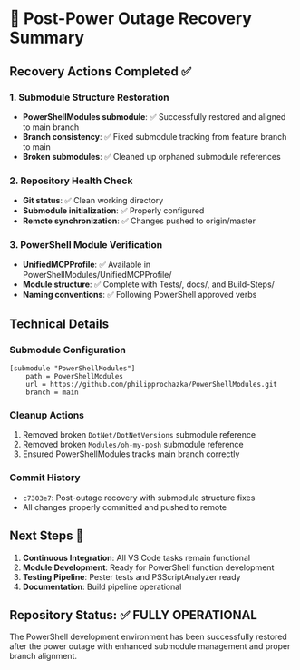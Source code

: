 # 🔧 Post-Power Outage Recovery Summary

## Recovery Actions Completed ✅

### 1. Submodule Structure Restoration
- **PowerShellModules submodule**: ✅ Successfully restored and aligned to main branch
- **Branch consistency**: ✅ Fixed submodule tracking from feature branch to main
- **Broken submodules**: ✅ Cleaned up orphaned submodule references

### 2. Repository Health Check
- **Git status**: ✅ Clean working directory
- **Submodule initialization**: ✅ Properly configured
- **Remote synchronization**: ✅ Changes pushed to origin/master

### 3. PowerShell Module Verification
- **UnifiedMCPProfile**: ✅ Available in PowerShellModules/UnifiedMCPProfile/
- **Module structure**: ✅ Complete with Tests/, docs/, and Build-Steps/
- **Naming conventions**: ✅ Following PowerShell approved verbs

## Technical Details

### Submodule Configuration
```properties
[submodule "PowerShellModules"]
    path = PowerShellModules
    url = https://github.com/philipprochazka/PowerShellModules.git
    branch = main
```

### Cleanup Actions
1. Removed broken `DotNet/DotNetVersions` submodule reference
2. Removed broken `Modules/oh-my-posh` submodule reference  
3. Ensured PowerShellModules tracks main branch correctly

### Commit History
- `c7303e7`: Post-outage recovery with submodule structure fixes
- All changes properly committed and pushed to remote

## Next Steps 🚀

1. **Continuous Integration**: All VS Code tasks remain functional
2. **Module Development**: Ready for PowerShell function development
3. **Testing Pipeline**: Pester tests and PSScriptAnalyzer ready
4. **Documentation**: Build pipeline operational

## Repository Status: ✅ FULLY OPERATIONAL

The PowerShell development environment has been successfully restored after the power outage with enhanced submodule management and proper branch alignment.
